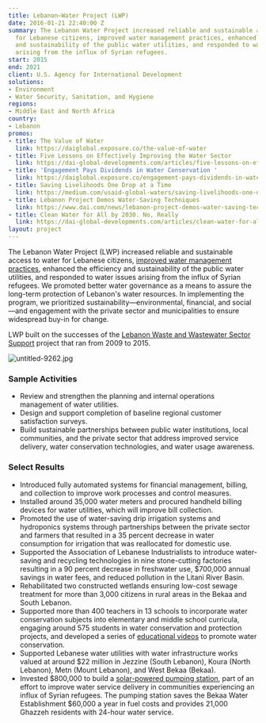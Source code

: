 ```yaml
---
title: Lebanon—Water Project (LWP)
date: 2016-01-21 22:40:00 Z
summary: The Lebanon Water Project increased reliable and sustainable access to water
  for Lebanese citizens, improved water management practices, enhanced the efficiency
  and sustainability of the public water utilities, and responded to water issues
  arising from the influx of Syrian refugees.
start: 2015
end: 2021
client: U.S. Agency for International Development
solutions:
- Environment
- Water Security, Sanitation, and Hygiene
regions:
- Middle East and North Africa
country:
- Lebanon
promos:
- title: The Value of Water
  link: https://daiglobal.exposure.co/the-value-of-water
- title: Five Lessons on Effectively Improving the Water Sector
  link: https://dai-global-developments.com/articles/five-lessons-on-effectively-improving-the-water-sector
- title: 'Engagement Pays Dividends in Water Conservation '
  link: https://daiglobal.exposure.co/engagement-pays-dividends-in-water-conservation
- title: Saving Livelihoods One Drop at a Time
  link: https://medium.com/usaid-global-waters/saving-livelihoods-one-drop-at-a-time-269e1f3a9af7
- title: Lebanon Project Demos Water-Saving Techniques
  link: https://www.dai.com/news/lebanon-project-demos-water-saving-techniques
- title: Clean Water for All by 2030. No, Really
  link: https://dai-global-developments.com/articles/clean-water-for-all-by-2030-no-really
layout: project
---
```


The Lebanon Water Project (LWP) increased reliable and sustainable access to water for Lebanese citizens, [improved water management practices](https://medium.com/usaid-global-waters/saving-livelihoods-one-drop-at-a-time-269e1f3a9af7), enhanced the efficiency and sustainability of the public water utilities, and responded to water issues arising from the influx of Syrian refugees. We promoted better water governance as a means to assure the long-term protection of Lebanon's water resources. In implementing the program, we prioritized sustainability—environmental, financial, and social—and engagement with the private sector and municipalities to ensure widespread buy-in for change.

LWP built on the successes of the [Lebanon Waste and Wastewater Sector Support](/our-work/projects/lebanon-water-and-wastewater-sector-support-lwwss) project that ran from 2009 to 2015.

![untitled-9262.jpg](/uploads/untitled-9262.jpg)

### Sample Activities

* Review and strengthen the planning and internal operations management of water utilities.
* Design and support completion of baseline regional customer satisfaction surveys.
* Build sustainable partnerships between public water institutions, local communities, and the private sector that address improved service delivery, water conservation technologies, and water usage awareness.

### Select Results

* Introduced fully automated systems for financial management, billing, and collection to improve work processes and control measures.
* Installed around 35,000 water meters and procured handheld billing devices for water utilities, which will improve bill collection.
* Promoted the use of water-saving drip irrigation systems and hydroponics systems through partnerships between the private sector and farmers that resulted in a 35 percent decrease in water consumption for irrigation that was reallocated for domestic use.
* Supported the Association of Lebanese Industrialists to introduce water-saving and recycling technologies in nine stone-cutting factories resulting in a 90 percent decrease in freshwater use, $700,000 annual savings in water fees, and reduced pollution in the Litani River Basin.
* Rehabilitated two constructed wetlands ensuring low-cost sewage treatment for more than 3,000 citizens in rural areas in the Bekaa and South Lebanon.
* Supported more than 400 teachers in 13 schools to incorporate water conservation subjects into elementary and middle school curricula, engaging around 575 students in water conservation and protection projects, and developed a series of [educational videos](https://www.facebook.com/LebanonWater/videos/?ref=page_internal) to promote water conservation.
* Supported Lebanese water utilities with water infrastructure works valued at around $22 million in Jezzine (South Lebanon), Koura (North Lebanon), Metn (Mount Lebanon), and West Bekaa (Bekaa).
* Invested $800,000 to build a [solar-powered pumping station](https://www.facebook.com/379530712212532/videos/108987134572994), part of an effort to improve water service delivery in communities experiencing an influx of Syrian refugees. The pumping station saves the Bekaa Water Establishment $60,000 a year in fuel costs and provides 21,000 Ghazzeh residents with 24-hour water service.
